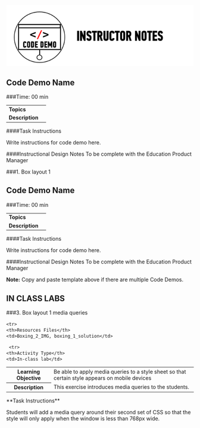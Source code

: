 ![Code Demo](../../assets/ICL_icons/instr_code_demo.png)

## Code Demo Name

###Time: 00 min

| | |
| ------------- |:-------------|
| __Topics__ | | 
| __Description__| |    
 


####Task Instructions

Write instructions for code demo here.

####Instructional Design Notes
To be complete with the Education Product Manager

###1.	Box layout 1




## Code Demo Name

###Time: 00 min

| | |
| ------------- |:-------------|
| __Topics__ | | 
| __Description__| |    
 


####Task Instructions

Write instructions for code demo here.

####Instructional Design Notes
To be complete with the Education Product Manager



__Note:__	Copy and paste template above if there are multiple Code Demos. 

IN CLASS LABS
--------



###3. Box layout 1 media queries

<table>
  <tr>
    <th>Learning Objective</th>
    <td>Be able to apply media queries to a style sheet so that certain style appears on mobile devices</td>
  </tr>
  
    <tr>
    <th>Resources Files</th>
    <td>Boxing_2_IMG, boxing_1_solution</td>
  </tr>
  
 <tr>
    <th>Description</th>
    <td>This exercise introduces media queries to the students.</td>
  </tr>
  
     <tr>
    <th>Activity Type</th>
    <td>In-class lab</td>
  </tr>
  
</table>
**Task Instructions**

Students will add a media query around their second set of CSS so that the style will only apply when the window is less than 768px wide.




